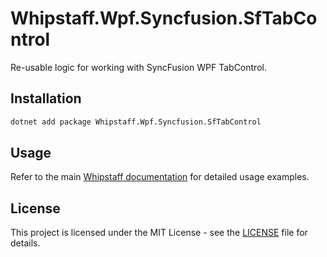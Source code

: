 # Whipstaff.Wpf.Syncfusion.SfTabControl

Re-usable logic for working with SyncFusion WPF TabControl.

## Installation

```bash
dotnet add package Whipstaff.Wpf.Syncfusion.SfTabControl
```

## Usage

Refer to the main [Whipstaff documentation](https://github.com/dpvreony/whipstaff) for detailed usage examples.

## License

This project is licensed under the MIT License - see the [LICENSE](https://github.com/dpvreony/whipstaff/blob/main/LICENSE) file for details.
